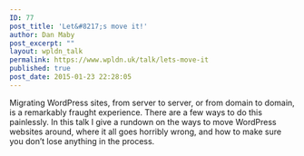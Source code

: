 ```yaml
---
ID: 77
post_title: 'Let&#8217;s move it!'
author: Dan Maby
post_excerpt: ""
layout: wpldn_talk
permalink: https://www.wpldn.uk/talk/lets-move-it
published: true
post_date: 2015-01-23 22:28:05
---
```

Migrating WordPress sites, from server to server, or from domain to domain, is a remarkably fraught experience. There are a few ways to do this painlessly. In this talk I give a rundown on the ways to move WordPress websites around, where it all goes horribly wrong, and how to make sure you don’t lose anything in the process.